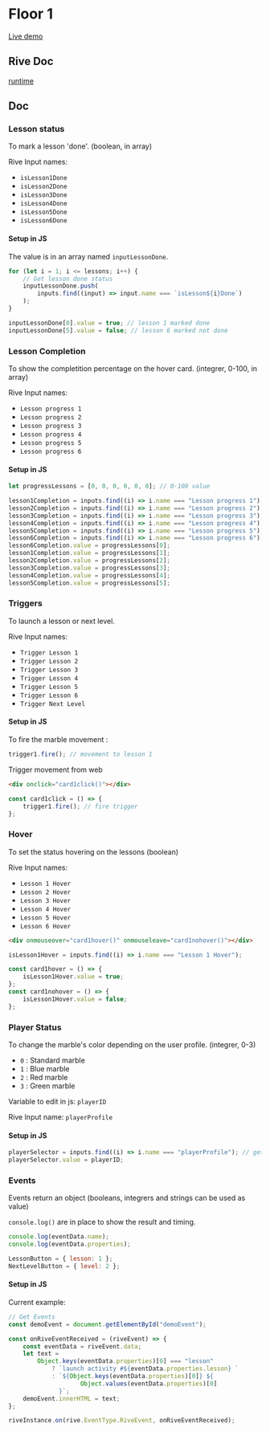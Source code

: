 # Floor 1

[Live demo](https://guillaumecartoonbase.github.io/Pasqal-Floor_1/)

## Rive Doc

[runtime](https://help.rive.app/runtimes/overview)

## Doc

### Lesson status

To mark a lesson 'done'.
(boolean, in array)

Rive Input names:

- `isLesson1Done`
- `isLesson2Done`
- `isLesson3Done`
- `isLesson4Done`
- `isLesson5Done`
- `isLesson6Done`

#### Setup in JS

The value is in an array named `inputLessonDone`.

```js
for (let i = 1; i <= lessons; i++) {
	// Get lesson done status
	inputLessonDone.push(
		inputs.find((input) => input.name === `isLesson${i}Done`)
	);
}

inputLessonDone[0].value = true; // lesson 1 marked done
inputLessonDone[5].value = false; // lesson 6 marked not done
```

### Lesson Completion

To show the completition percentage on the hover card.
(integrer, 0-100, in array)

Rive Input names:

- `Lesson progress 1`
- `Lesson progress 2`
- `Lesson progress 3`
- `Lesson progress 4`
- `Lesson progress 5`
- `Lesson progress 6`

#### Setup in JS

```js
let progressLessons = [0, 0, 0, 0, 0, 0]; // 0-100 value

lesson1Completion = inputs.find((i) => i.name === "Lesson progress 1"); // get rive input
lesson2Completion = inputs.find((i) => i.name === "Lesson progress 2"); // get rive input
lesson3Completion = inputs.find((i) => i.name === "Lesson progress 3"); // get rive input
lesson4Completion = inputs.find((i) => i.name === "Lesson progress 4"); // get rive input
lesson5Completion = inputs.find((i) => i.name === "Lesson progress 5"); // get rive input
lesson6Completion = inputs.find((i) => i.name === "Lesson progress 6"); // get rive input
lesson6Completion.value = progressLessons[0];
lesson1Completion.value = progressLessons[1];
lesson2Completion.value = progressLessons[2];
lesson3Completion.value = progressLessons[3];
lesson4Completion.value = progressLessons[4];
lesson5Completion.value = progressLessons[5];
```

### Triggers

To launch a lesson or next level.

Rive Input names:

- `Trigger Lesson 1`
- `Trigger Lesson 2`
- `Trigger Lesson 3`
- `Trigger Lesson 4`
- `Trigger Lesson 5`
- `Trigger Lesson 6`
- `Trigger Next Level`

#### Setup in JS

To fire the marble movement :

```js
trigger1.fire(); // movement to lesson 1
```

Trigger movement from web

```html
<div onclick="card1click()"></div>
```

```js
const card1click = () => {
	trigger1.fire(); // fire trigger
};
```

### Hover

To set the status hovering on the lessons
(boolean)

Rive Input names:

- `Lesson 1 Hover`
- `Lesson 2 Hover`
- `Lesson 3 Hover`
- `Lesson 4 Hover`
- `Lesson 5 Hover`
- `Lesson 6 Hover`

```html
<div onmouseover="card1hover()" onmouseleave="card1nohover()"></div>
```

```js
isLesson1Hover = inputs.find((i) => i.name === "Lesson 1 Hover");

const card1hover = () => {
	isLesson1Hover.value = true;
};
const card1nohover = () => {
	isLesson1Hover.value = false;
};
```

### Player Status

To change the marble's color depending on the user profile.
(integrer, 0-3)

- `0` : Standard marble
- `1` : Blue marble
- `2` : Red marble
- `3` : Green marble

Variable to edit in js: `playerID`

Rive Input name: `playerProfile`

#### Setup in JS

```js
playerSelector = inputs.find((i) => i.name === "playerProfile"); // get rive input
playerSelector.value = playerID;
```

### Events

Events return an object
(booleans, integrers and strings can be used as value)

`console.log()` are in place to show the result and timing.

```js
console.log(eventData.name);
console.log(eventData.properties);
```

```js
LessonButton = { lesson: 1 };
NextLevelButton = { level: 2 };
```

#### Setup in JS

Current example:

```js
// Get Events
const demoEvent = document.getElementById("demoEvent");

const onRiveEventReceived = (riveEvent) => {
	const eventData = riveEvent.data;
	let text =
		Object.keys(eventData.properties)[0] === "lesson"
			? `launch activity #${eventData.properties.lesson} `
			: `${Object.keys(eventData.properties)[0]} ${
					Object.values(eventData.properties)[0]
			  }`;
	demoEvent.innerHTML = text;
};

riveInstance.on(rive.EventType.RiveEvent, onRiveEventReceived);
```
